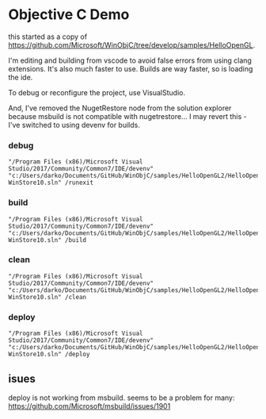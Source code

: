 # Objective C Demo

this started as a copy of https://github.com/Microsoft/WinObjC/tree/develop/samples/HelloOpenGL.

I'm editing and building from vscode to avoid false errors from using clang extensions. It's also much faster to use. Builds are way faster, so is loading the ide.

To debug or reconfigure the project, use VisualStudio.

And, I've removed the NugetRestore node from the solution explorer because 
msbuild is not compatible with nugetrestore... I may revert this - I've switched to using devenv for builds.

### debug 
    "/Program Files (x86)/Microsoft Visual Studio/2017/Community/Common7/IDE/devenv" "c:/Users/darko/Documents/GitHub/WinObjC/samples/HelloOpenGL2/HelloOpenGL-WinStore10.sln" /runexit

### build
    "/Program Files (x86)/Microsoft Visual Studio/2017/Community/Common7/IDE/devenv" "c:/Users/darko/Documents/GitHub/WinObjC/samples/HelloOpenGL2/HelloOpenGL-WinStore10.sln" /build

### clean
    "/Program Files (x86)/Microsoft Visual Studio/2017/Community/Common7/IDE/devenv" "c:/Users/darko/Documents/GitHub/WinObjC/samples/HelloOpenGL2/HelloOpenGL-WinStore10.sln" /clean

### deploy
    "/Program Files (x86)/Microsoft Visual Studio/2017/Community/Common7/IDE/devenv"  "c:/Users/darko/Documents/GitHub/WinObjC/samples/HelloOpenGL2/HelloOpenGL-WinStore10.sln" /deploy




## isues
deploy is not working from msbuild. seems to be a problem for many:
https://github.com/Microsoft/msbuild/issues/1901


